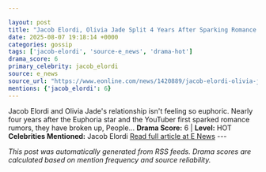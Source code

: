 ```yaml
---

layout: post
title: "Jacob Elordi, Olivia Jade Split 4 Years After Sparking Romance Rumors"
date: 2025-08-07 19:18:14 +0000
categories: gossip
tags: ['jacob-elordi', 'source-e_news', 'drama-hot']
drama_score: 6
primary_celebrity: jacob_elordi
source: e_news
source_url: "https://www.eonline.com/news/1420889/jacob-elordi-olivia-jade-break-up?cmpid=rss-syndicate-genericrss-us-top_stories"
mentions: {'jacob_elordi': 6}
---
```


Jacob Elordi and Olivia Jade's relationship isn't feeling so euphoric. Nearly four years after the Euphoria star and the YouTuber first sparked romance rumors, they have broken up, People... **Drama Score:** 6 | **Level:** HOT **Celebrities Mentioned:** Jacob Elordi [Read full article at E News](https://www.eonline.com/news/1420889/jacob-elordi-olivia-jade-break-up?cmpid=rss-syndicate-genericrss-us-top_stories) --- 

*This post was automatically generated from RSS feeds. Drama scores are calculated based on mention frequency and source reliability.*